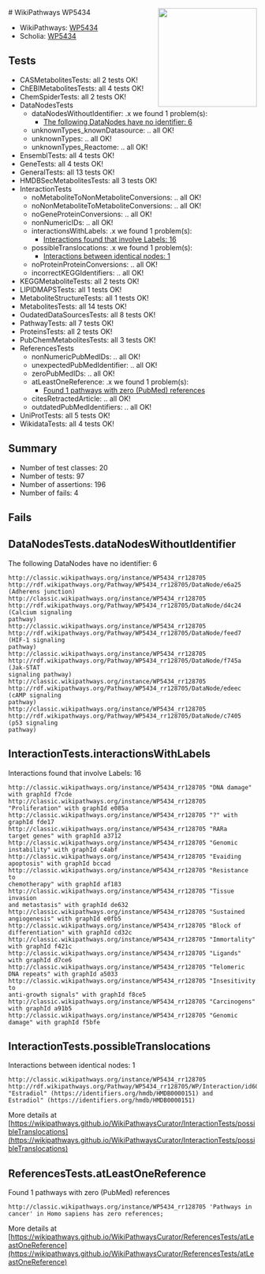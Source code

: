 <img style="float: right; width: 200px" src="https://upload.wikimedia.org/wikipedia/commons/thumb/8/83/Wplogo_with_text_500.png/640px-Wplogo_with_text_500.png" />
# WikiPathways WP5434

* WikiPathways: [WP5434](https://wikipathways.org/pathways/WP5434)
* Scholia: [WP5434](https://scholia.toolforge.org/wikipathways/WP5434)
## Tests
* CASMetabolitesTests: all 2 tests OK!
* ChEBIMetabolitesTests: all 4 tests OK!
* ChemSpiderTests: all 2 tests OK!
* DataNodesTests
    * dataNodesWithoutIdentifier: .x we found 1 problem(s):
        * [The following DataNodes have no identifier: 6](#d2d32fa5)
    * unknownTypes_knownDatasource: .. all OK!
    * unknownTypes: .. all OK!
    * unknownTypes_Reactome: .. all OK!
* EnsemblTests: all 4 tests OK!
* GeneTests: all 4 tests OK!
* GeneralTests: all 13 tests OK!
* HMDBSecMetabolitesTests: all 3 tests OK!
* InteractionTests
    * noMetaboliteToNonMetaboliteConversions: .. all OK!
    * noNonMetaboliteToMetaboliteConversions: .. all OK!
    * noGeneProteinConversions: .. all OK!
    * nonNumericIDs: .. all OK!
    * interactionsWithLabels: .x we found 1 problem(s):
        * [Interactions found that involve Labels: 16](#fe97a8be)
    * possibleTranslocations: .x we found 1 problem(s):
        * [Interactions between identical nodes: 1](#1c118206)
    * noProteinProteinConversions: .. all OK!
    * incorrectKEGGIdentifiers: .. all OK!
* KEGGMetaboliteTests: all 2 tests OK!
* LIPIDMAPSTests: all 1 tests OK!
* MetaboliteStructureTests: all 1 tests OK!
* MetabolitesTests: all 14 tests OK!
* OudatedDataSourcesTests: all 8 tests OK!
* PathwayTests: all 7 tests OK!
* ProteinsTests: all 2 tests OK!
* PubChemMetabolitesTests: all 3 tests OK!
* ReferencesTests
    * nonNumericPubMedIDs: .. all OK!
    * unexpectedPubMedIdentifier: .. all OK!
    * zeroPubMedIDs: .. all OK!
    * atLeastOneReference: .x we found 1 problem(s):
        * [Found 1 pathways with zero (PubMed) references](#d0a459f0)
    * citesRetractedArticle: .. all OK!
    * outdatedPubMedIdentifiers: .. all OK!
* UniProtTests: all 5 tests OK!
* WikidataTests: all 4 tests OK!


## Summary

* Number of test classes: 20
* Number of tests: 97
* Number of assertions: 196
* Number of fails: 4

## Fails

<a name="d2d32fa5" />

## DataNodesTests.dataNodesWithoutIdentifier

The following DataNodes have no identifier: 6
```
http://classic.wikipathways.org/instance/WP5434_rr128705 http://rdf.wikipathways.org/Pathway/WP5434_rr128705/DataNode/e6a25 (Adherens junction)
http://classic.wikipathways.org/instance/WP5434_rr128705 http://rdf.wikipathways.org/Pathway/WP5434_rr128705/DataNode/d4c24 (Calcium signaling
pathway)
http://classic.wikipathways.org/instance/WP5434_rr128705 http://rdf.wikipathways.org/Pathway/WP5434_rr128705/DataNode/feed7 (HIF-1 signaling
pathway)
http://classic.wikipathways.org/instance/WP5434_rr128705 http://rdf.wikipathways.org/Pathway/WP5434_rr128705/DataNode/f745a (Jak-STAT 
signaling pathway)
http://classic.wikipathways.org/instance/WP5434_rr128705 http://rdf.wikipathways.org/Pathway/WP5434_rr128705/DataNode/edeec (cAMP signaling
pathway)
http://classic.wikipathways.org/instance/WP5434_rr128705 http://rdf.wikipathways.org/Pathway/WP5434_rr128705/DataNode/c7405 (p53 signaling
pathway)
```

<a name="fe97a8be" />

## InteractionTests.interactionsWithLabels

Interactions found that involve Labels: 16
```
http://classic.wikipathways.org/instance/WP5434_rr128705 "DNA damage" with graphId f7cde
http://classic.wikipathways.org/instance/WP5434_rr128705 "Proliferation" with graphId e085a
http://classic.wikipathways.org/instance/WP5434_rr128705 "?" with graphId fde17
http://classic.wikipathways.org/instance/WP5434_rr128705 "RARa
target genes" with graphId a3712
http://classic.wikipathways.org/instance/WP5434_rr128705 "Genomic instability" with graphId c4abf
http://classic.wikipathways.org/instance/WP5434_rr128705 "Evaiding 
apoptosis" with graphId bccad
http://classic.wikipathways.org/instance/WP5434_rr128705 "Resistance to
chemotherapy" with graphId af183
http://classic.wikipathways.org/instance/WP5434_rr128705 "Tissue invasion 
and metastasis" with graphId de632
http://classic.wikipathways.org/instance/WP5434_rr128705 "Sustained
angiogenesis" with graphId e0fb5
http://classic.wikipathways.org/instance/WP5434_rr128705 "Block of
differentiation" with graphId cd32c
http://classic.wikipathways.org/instance/WP5434_rr128705 "Immortality" with graphId f421c
http://classic.wikipathways.org/instance/WP5434_rr128705 "Ligands" with graphId d7ce6
http://classic.wikipathways.org/instance/WP5434_rr128705 "Telomeric 
DNA repeats" with graphId a5033
http://classic.wikipathways.org/instance/WP5434_rr128705 "Insesitivity to
anti-growth signals" with graphId f8ce5
http://classic.wikipathways.org/instance/WP5434_rr128705 "Carcinogens" with graphId a91b5
http://classic.wikipathways.org/instance/WP5434_rr128705 "Genomic damage" with graphId f5bfe
```

<a name="1c118206" />

## InteractionTests.possibleTranslocations

Interactions between identical nodes: 1
```
http://classic.wikipathways.org/instance/WP5434_rr128705 http://rdf.wikipathways.org/Pathway/WP5434_rr128705/WP/Interaction/id602ce955 "Estradiol" (https://identifiers.org/hmdb/HMDB0000151) and 
Estradiol" (https://identifiers.org/hmdb/HMDB0000151)
```

More details at [https://wikipathways.github.io/WikiPathwaysCurator/InteractionTests/possibleTranslocations](https://wikipathways.github.io/WikiPathwaysCurator/InteractionTests/possibleTranslocations)

<a name="d0a459f0" />

## ReferencesTests.atLeastOneReference

Found 1 pathways with zero (PubMed) references
```
http://classic.wikipathways.org/instance/WP5434_rr128705 'Pathways in cancer' in Homo sapiens has zero references; 
```

More details at [https://wikipathways.github.io/WikiPathwaysCurator/ReferencesTests/atLeastOneReference](https://wikipathways.github.io/WikiPathwaysCurator/ReferencesTests/atLeastOneReference)

